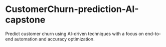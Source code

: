 # CustomerChurn-prediction-AI-capstone
Predict customer churn using AI-driven techniques with a focus on end-to-end automation and accuracy optimization.
